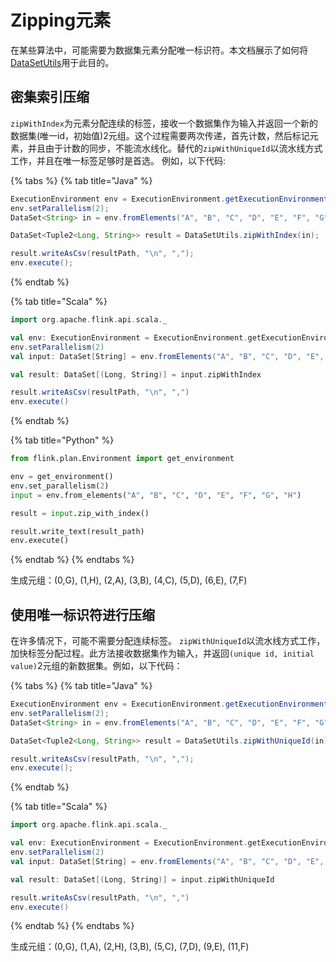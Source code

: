 # Zipping元素

在某些算法中，可能需要为数据集元素分配唯一标识符。本文档展示了如何将[DataSetUtils](https://github.com/apache/flink/blob/master//flink-java/src/main/java/org/apache/flink/api/java/utils/DataSetUtils.java)用于此目的。

## 密集索引压缩

`zipWithIndex`为元素分配连续的标签，接收一个数据集作为输入并返回一个新的数据集\(唯一id，初始值\)2元组。这个过程需要两次传递，首先计数，然后标记元素，并且由于计数的同步，不能流水线化。替代的`zipWithUniqueId`以流水线方式工作，并且在唯一标签足够时是首选。 例如，以下代码:

{% tabs %}
{% tab title="Java" %}
```java
ExecutionEnvironment env = ExecutionEnvironment.getExecutionEnvironment();
env.setParallelism(2);
DataSet<String> in = env.fromElements("A", "B", "C", "D", "E", "F", "G", "H");

DataSet<Tuple2<Long, String>> result = DataSetUtils.zipWithIndex(in);

result.writeAsCsv(resultPath, "\n", ",");
env.execute();
```
{% endtab %}

{% tab title="Scala" %}
```scala
import org.apache.flink.api.scala._

val env: ExecutionEnvironment = ExecutionEnvironment.getExecutionEnvironment
env.setParallelism(2)
val input: DataSet[String] = env.fromElements("A", "B", "C", "D", "E", "F", "G", "H")

val result: DataSet[(Long, String)] = input.zipWithIndex

result.writeAsCsv(resultPath, "\n", ",")
env.execute()
```
{% endtab %}

{% tab title="Python" %}
```python
from flink.plan.Environment import get_environment

env = get_environment()
env.set_parallelism(2)
input = env.from_elements("A", "B", "C", "D", "E", "F", "G", "H")

result = input.zip_with_index()

result.write_text(result_path)
env.execute()
```
{% endtab %}
{% endtabs %}

生成元组：\(0,G\), \(1,H\), \(2,A\), \(3,B\), \(4,C\), \(5,D\), \(6,E\), \(7,F\)

## 使用唯一标识符进行压缩

在许多情况下，可能不需要分配连续标签。 `zipWithUniqueId`以流水线方式工作，加快标签分配过程。此方法接收数据集作为输入，并返回`(unique id, initial value)`2元组的新数据集。例如，以下代码：

{% tabs %}
{% tab title="Java" %}
```java
ExecutionEnvironment env = ExecutionEnvironment.getExecutionEnvironment();
env.setParallelism(2);
DataSet<String> in = env.fromElements("A", "B", "C", "D", "E", "F", "G", "H");

DataSet<Tuple2<Long, String>> result = DataSetUtils.zipWithUniqueId(in);

result.writeAsCsv(resultPath, "\n", ",");
env.execute();
```
{% endtab %}

{% tab title="Scala" %}
```scala
import org.apache.flink.api.scala._

val env: ExecutionEnvironment = ExecutionEnvironment.getExecutionEnvironment
env.setParallelism(2)
val input: DataSet[String] = env.fromElements("A", "B", "C", "D", "E", "F", "G", "H")

val result: DataSet[(Long, String)] = input.zipWithUniqueId

result.writeAsCsv(resultPath, "\n", ",")
env.execute()
```
{% endtab %}
{% endtabs %}

生成元组：\(0,G\), \(1,A\), \(2,H\), \(3,B\), \(5,C\), \(7,D\), \(9,E\), \(11,F\)  


